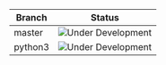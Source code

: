 | Branch  | Status            |
|---------|-------------------|
| master  | <img src="https://img.shields.io/static/v1?label=&message=Under+Development&color=8B8000&logo=deno" alt="Under Development"> |
| python3 | <img src="https://img.shields.io/static/v1?label=&message=Under+Development&color=8B8000&logo=deno" alt="Under Development"> |
